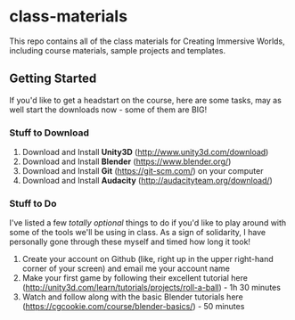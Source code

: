 # class-materials
This repo contains all of the class materials for Creating Immersive Worlds, including course materials, sample projects and templates.

## Getting Started
If you'd like to get a headstart on the course, here are some tasks, may as well start the downloads now - some of them are BIG!

### Stuff to Download
1. Download and Install **Unity3D** (http://www.unity3d.com/download)
2. Download and Install **Blender** (https://www.blender.org/)
3. Download and Install **Git** (https://git-scm.com/) on your computer
4. Download and Install **Audacity** (http://audacityteam.org/download/) 

### Stuff to Do 
I've listed a few *totally optional* things to do if you'd like to play around with some of the tools we'll be using in class. As a sign of solidarity, I have personally gone through these myself and timed how long it took!

1. Create your account on Github (like, right up in the upper right-hand corner of your screen) and email me your account name
2. Make your first game by following their excellent tutorial here (http://unity3d.com/learn/tutorials/projects/roll-a-ball) - 1h 30 minutes 
3. Watch and follow along with the basic Blender tutorials here (https://cgcookie.com/course/blender-basics/) - 50 minutes

